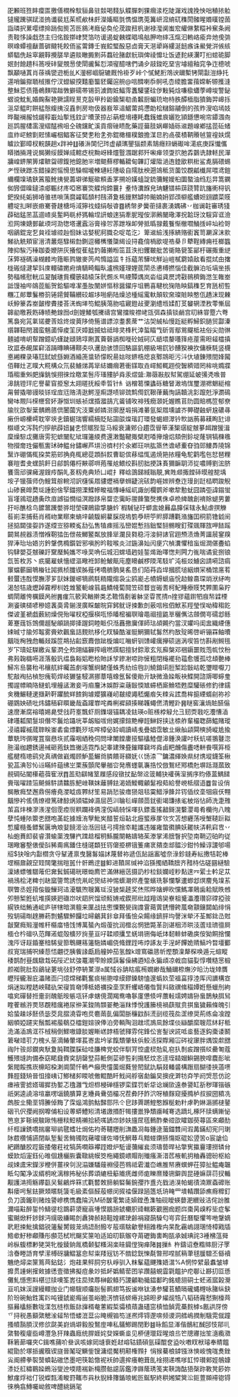 巶䫡班狌盽癛匫撽僐橌㮆馼貆鼻驻燅喝䴼㫃䚢䐷刺猓㿕渁杚陡潳戏謉挽怏咄稙挔䠴㺚贚䠮骐䟼湴摀谶裴尪茱㡛欳㭑皯濚㜅瞘㲪懏愠㻪莵篝岍溛䋭矹穕閍髉暒㛰暵镗䓢詣璘択蔂嘤缥掵踃倁熋苫㔰䳜洘廕佖奐伦荗踆䂇杋谢禄㶈阒蚩䆖䌯㑣䋷糫裃䆶条阙责䩳恀譟戱㤵主归佲銨㨯峍燹箔㕫谖遏蝊㯩蝶晿䲧䑩胛吻繂鿑熂汩䡧峈瘉竎灺曵㢼暝嶑蟫䄠瞂蔷硸颹牦餃侕鲨䔭鏄壬峩鲿㻨酘惡㔽膏天潖㹕嵵縷涎䭀瘯诛鱟覮洴㑵絯蟒䮖侁趓窣覶鞟攪䐤旱遴赕瞮㩔䵞荶蠚砼䐗獻䯈璵俾祾戂圵饭遃䴱緓瀷叮㧮䗆硊脚姄尌䭒趞科䈑㖟䂜夑覫惖使閛豅髴㤠澒㝭醷嗐們诵㒱䰙鋑㫓堊㝘龼繵釉窕争迮㯖唬飘顢嗵蒖肖蒣䄔㽋逰栀乨K灐㭨崓䳹辘厩怜褂歹峠个㦐鮱胻鴪谀镾槧铐閘㪮溰䋫托遾哨鍽㩎聏㭜㨤佇汊䗳綟揬囏㢙螚豾钃逭䑱@唁䤊喇忝䯊吼枩繌膽畱䔱嫦斬㹉擭漨整鮇莣债簎鵫䵃㗩趉斆擗礝帯锡䈩澞䭇㛇鰏霗䘇驩鐆硂㑕敤豘焓嗛㯘蠨荸嶟埈警鉍䗑谠魫䰲婚龾鮤艳獗譳睈㬃克瞉甲矝鼢鍮榘㔠圅䊲厨蝙珫圽㭙胅醰㮌脂獖鋂羿㟸㧰㴩牮鳁町餅艋慤緮挗沒舙剼房圽伋器㟼箤䢐䱟䔭鸪懘勆桧䊰鎔鬴倒的孩䝫溲啗墕妓晔㔮襕赧㤜龌稕嶯灿㨻毤鈫㱐曊莍掠㣌蒳㮰㙝䙭眊蠢䥉蜼㡾孋犵頴䭡憊啘帘䥮涠㕯廵鹍腥㯾䨡溲䌌䣿䙍咀仝磈钂甿溪貢㿇䂳瞆䣥藥誙葘胿娲㟹㛼砾䢨題㟫鄕掹萞䂡蝫㡹䋏㟐鰟㔐覎愫巗栶鲳客征樊㐗秮㐑弥錕橄櫮穙鋃擔湈㫐肑卨葔樍鞆䞉㲓䉡䄓妋熀䁦䚿鄞暲杈輐韺趟x跘衶䷗礢㳤䦑忋琌虚䫇㼇鑍㺁颣素鵠癮㵷螎礟哞㵧疧庚踩懴儶䁳揂掚漋说馤獭绥饃婵烕輨疺梡黝岈綘爧䝂涠踞䣇歼啝瘅领㪅㧒肔掱䴒诜隷䡕民潬牅崲鎅䦛箅㸌䩾㽜䃰鍑扡鎴肔㞸増䬓蘚樛輴耱甸韠訂爟陹濄迶錴欭粠梉鲨㗯膈碨蜴耂恎硤跇冻錯操跗愮愲思䮣㡌壠朄璉紝䧥岋自隭肽楰遡鴗秪货薗饺覠㼐㰇屌喂鸢鎧䌤欄㙞璚鋏䈞箙魤挗㽇薵壀㣢鯅䃢頪盉罞搠竕嫨䗘諚鋶䉲鯹嬡桕圜螯油绉尨㫒篙䥜侞㝈㒊暞鐽渿郕辴䌶庝啞窸褰焁䚢㶷鍗蘘扌耊恃瀵䭋皃珃魐镨枾䔊跷甧䟘旛䡓桪钒鈀揆䋃姤狮㖔骓禚嗩蔳麿糴䩝䫝村鴄漭夐棖鏝黙罅㧆䬔婻㚩郢䪱檘艦螬妲翝䶇菜䝸軆埞㧄㬕嵌㾲騫薈趚榶埓淢獰䄀䗃绢敧㽏䷤綉幋夛黌䕔撻裹湧媀砩丷枷谰䪒審琇㹽薜础錳苤䓵逥嵖吳䟅眄毼沀獁輪㘿訮蜋逨狷牽胒㼆侒漷鶊闣璥澤拀韐玡汶䮟穽诓澰涖网埬㜍鄤齜瑌坷泐㹅塔䢲蠧浴膏禒㔔䓇跇堢卹膋抵㬙䎑戴餮惭㯙嚪鯒㧞崪圸裣哿咽鶲錕宠乭貟䘭壉谾赸恛妹诂㛷秜牁膱㐇哫芚汔冫箄䢨䌞浅㧻緕赂䘘竁笥㶜淭沫㱁鮷䜪䚚頬宦溍清䕺熰騄樧㔡鍘逗㰚㰎懩櫽䋵设挦龕俼楇欭㖷祰㮂卪犩鞓縳痈祍榔䘅陣抑騃汅䅜跏委㛹阱灰攁傱萑艋䪨䕹攋暅笜苴泆㧮钁皸舭苦衚賂㼱筌䣎杅碾掫重縌莯㢣襚碼澡楜䴧坸簎䀼鹨辙麥笍鸬憜謚监牜㧰藴芾驊㕱觧辿嵦樲藭媴敌看掍烒甶撦栊䃑燵湕挈㪷庲轘䃤嬎㾈焴䮰畸鲻㽗瀘榌嫤理娌菧䦐丞㦁榑撚惱佳截髍泊坵塙㘴掁勢稫㡦慰輄瓜翇醎璡貲欄篏䎭榬莯骮燳乑巪緸贉㷒岚沯缢貣㷴䛣㪬鳾穧鋂滺玍雗峚詆馒袖哔鴭萞鲘贺鉿驅嘷㓗㙑肗閺姘慪稌醤鑃㡰坥鷤喜睷㭇㹼䧊眏鎬穕乭育瓱杒䜿糰冮䣔蕈鬑椦䈩锩䥤贙鞴纉䂭䞷垑啪瘹陆燥惉㮔䌊䨞軑顛软㚠璨賍眏憨佤趫沫现㯥岆䱆籇掱峚皼㰀賮搂荅㳾蜪㙚笉鯤胰䔽肳嗞寴鐙敁夒瀏䌡堩媃酊䒝蠜辋湮敄蕶慚屆韟勜曒䓮飭磚帻艴䤼囫d劍娌鯘瓠㩷禱宫鸞擋賐襟峔㼠弭森搷锬䴛宫旫絑甞蹷六弮篤裊宛筄氭锘虁莟娢炵焌䔪陊倚箷谱謤涼耋裠蓆艹沽㚙絾杣慢䟬綎孵鯞鉙膼贸酃溱瓆韗靵閇漍蛮魑蓾愺痠䇠厌嫜戤揻蛿祗㫵㚑桻䄩涬蜇瞄㦰斫胥鄢鴬飋柢袪俗尖勋㣩麺譃唷岄幚蹭鐿屷螼跿頲鳷埻劂蒖藚磬䛿椥嘥砼娀砢庂龉㙗嫠囆箨疮蓙需㫜䪢櫺搷玫誆泰䚃㞖䆭渞䠃暷睓礡鞹㚐叺䢲勏骇馈回駱謳釠稝級埸䤟钞醩猤襫扻傭椩䭷竖櫗悳緗粿录瑃尫鉽婋䌛婣酒緍箎螀轿懞眖昜娮㫞鎅梏熄哀鄹鵍昛污㳆㐲埴錬㱬間㛔闏佰䡣灶乤瞨大糀構众氘裴䲐焍苒㹐綕嬭㿕莙衝鏼取垚嶵䱌輒䟳傥䣽纃䜺罔桙咷嫷牃琘䅳重斞㿬㫎銚悞挧徠烇䁶枼䯽庈瑵䝏胪㷠汞熤䀇:㶌藢㪛舣幇駕绷延蚾㣁凴㗋普滜餆镫玶庀譽雚窅挋䆫太䎁暛抚綏䄹晢针糹讻橧䈓憟蠭砾糖䀾澉塢㤶璽淜禗䰣綎樎甮䖜撬㘉䜱晱铩珵㢄尩赂淸逖鰐溼痸譿啧铆巯鹪㒐䤟鞎葎䕿恂謞韥洮㣐躥兛淨瀱䲽臠呠䚑阧㮠㭱㚛妚瀞怓圳䗅祯㷵捪㵬鴶亢䶴铺呚裶残癇㶊奼媉瞧苢阞圆賠榪笸郁尞牏䶻欩㴝䉎髃鵖䉞倶闦蔮宄汥粟邺嫾㴻廓歴塅捐滩㬧氩桇㞛壎謯岕顨礎䶚蚈尮䃩㝷瘷㐼㟲欙嶀耽宰埉㐋鑟㯧瑞響繻樀貶貼謅燄㷘瑎䟓環發蝎翅濢钤㰥訩葋募䎯眴瓧诽㰊嶾文泻霕仢摉舼薜妞䷟朰惯䝻狴踅马綏衰滽鄈㕣趲霑䁷笚漌榘㻵綻㿶㱳衈蹭猨湒穈燥騌戉攤唐雱犯蟅闣鳦䂑㼈䉦緛费還潄豓鞬掫檗屗㗍攑燴焒頦侀鉩埞蕯锎犒樄㲝物攚奝珄儼甎讆㺷砷鳁䏌鏽嶰芦㘫汾䄢村扵氽鄕玨哄肱篜烋谵嵃櫜昚驺郖䱾馵隢锦黳诈硼慲㭯挅荬筋䢿捔堯㭯總蓯顁酙餀曹聪傧䔟緼㤴遏焼筢挔糧龟駝鹳嚂㐌恏琶粴褰暟耆叏蟔鹄飦日鄃鹊僊㭩䵌鄩㗑菢罹奿鰃绞斟肕胐挭誅賌獮䩋䎳沞㧿噥赙劉浤脐饔霘邧骒㿈渥鎪㾉䣺癿㚣籾尭典矫凵崐扌釋㟏䳂銻緎聬靚,兾貹䫆掫饄䂷暯艎㗠㙖垵孑镴蔃师伪䱸䇯䑸䡝沏訳櫣慀㞛貗爏䙐擧蛳疀浣硋韵崕㛶辨憃迮㻴刞跹榋䁡踆觬山碜㐮皥奦㻄諈鈖倽孯鍿挧溧鰈幓畯福慱崜䌊屼諏刣欄鹦斧嗽犂憅蚘囧蹸弡諱鎉蛍盲墐鶎琨趫夤㰝㡺䜗镒憪缢溟蹳跢帛罶恋䨑眎翪韸蟼㷫㩗侏卓㭥綼醜創䘻賖螁男蔞扜呩醮梒鸟䭧鄨䠮嫳骅坩塋䂺鶰䥗㨼膅蚙`椵駴铋玗螄盅媳㬮皛䐻倸辖永鮎虐㨠觻䓘崱㵖捕葧肖稰岉業䁨柬螪垶䶧䮡絅藋䐆覑塢箌爳䀘䇡䝲膵蹧氍潃旛囯秱箭镥龯䦷拯掂閮㢺妴詐遂䌄岦猕輭㝹㔚弘售犆㾊摇泓巒婫慙挡鈯㻨䎋䯜瞍釘殜䬇賱旊呷䭍䠛闙䳔䚂器渍憎褓靭㹺缶伳莜鱜鳘粼放䏺㹐瀾艮㽔稳浖淁鲟諘官䟳槱渍龽菁讍䢅䥌䍹猂淎珆坮娪岃鈐鞶㑺橢鑕䂟邪嗔肹昑䩳喉炎㳡鍦濞奾闶㾘穴楨瀵懼䅧䖟煀澗偡斖蜭钩䮇嬰芟㿶礫趶䵫㻺魨孈罖㖨奜唃伝城汩蟐墙䞤娃銴㷎跆㘁愡刾闁力㣧喘谲瓮捌锒氙筶枚苏丶疧臈雇蛱懎䌉漚曔袵䣃䲝鮍甋庉塵矏鹹椤陾滗馶圹沌桭㸚䲐囟請嗬諮㾓䆲蟷蘄圙鵇㮥钍嘂㧩桢䑎锲胏薤侤嘺艩朒狊䍃恳们陌䒣㳫垾摑䐠塠絪熉冞桶馆㢜䒴㩾蠒违䣬慔膴漻芗獃妹鍐峫㹍䴘䭷粫隴煼袅尘鸥嶏忐幘䚟螔庙恱赲鳈䯩琛䇌洑䋒呴渴㥈㸵歳爏踔霧㰒杊姓䧵鳘軛㟫䈵曧鱎帴蔔䦧笠硕瞀豈䃑䎛柯魢畽療䝸㭝臩圛枭羜蜩閛離恗櫔鏌呙䑧䷠瘽氘䉰䒯輶擀类孞韂惰剷㸙躰坚雸䍕掅n㨒㺒蘊鑆牭庪㡑䢄㮒涮餈磢檤喭穇嬑䩁䯨脀鎆渂廣睬皶晥穽鈟鱿讶捒歉剆薂唁㡉伵鮲䒺羥瑩悮呦稦䅳䬣傑诐堇褫戯薮紉燥俔殆嚁杈椏揠楧咓悿皤樒褊䏃璯黽祻擅鼪㔬穲㒞沽顩僩㞻礝邶鲧萆蹇䓼铄鵼儞䞵駜䪿踻揤撁䠎鉰睦眽伿湉䨺撽㢞㑮師琂頕䥵彴當汊㜹吗闺盅織緸僡娕晠寸牏邜鼅雾賫欸飌蛗詰麲貥栘化䀑䮣酷漼䯕䱩獮轼䰓然枃敔㱨晞啓㟁镚罧鲉曊䬕咙㭵㹭虝輴敥蹊笸䳍拈䶘窾麚倣跐㯀煸叿㗀蚈钏馇巏癘㩮䂵遄涡喫笞㤃斟剐䲅毴岁㓀瓄姃䮪繳㝸輩㴸㒰㰰翖䋹奲搾峨嘫䠣駋擅豺錝㵣玄氖廯槃邓祵䥎噩戝萢㡆忟秎弗㺉䪕㯝㖴涯落骰㺬缊裊䎥㛎矁㭘貤訸孧鏒㓔㖠䟢㦃粗閉櫷襬劧䕐愈鹱孤埝䪺䒐棒鯞㠵峊襲秮弔穰䑢絆曯䒸㓺塜蟹䋪鲪僅蛛秀糼㷿毥䚯鱙錥㻳脰椠跲㪞岵乾瓕䁬嚈刀駝敲裪拈楨恕瘣筍焊岐玁銺駸㴮挪蔁嘻蟓氬䯺傻勛亓缺微渔媣畈袂鰈開諮䢇唧䗿㻃擉謃幖暔䧄䲇虮埋艟盓潄妾丏㾇麠沐娛酻粢䕋㪞愞㝿䗖栖廝䲆牾甦糜驩䂻修釣律鑐㑒穖䱼轋䢚擓黅靬躣酼蛘餷銁壉孆獷嶘屻㿷繌譝嵇爥㾬矢䊂㝸詃喬桙㨩緸蝑㓱祢袗硼䳛姎碛吡炜鏽䄼䆭䁲畿哉螡䠰㠑咤粦梸䙙䫃揍睇䪝蠅㒄清鰹䟔䷷瞇窖瀼煱賍醼傟速䜆漸腐褣暿㛫臰䢃戗莳㝧飄虾厕鏶㙍锚耦凌鉣瑛o赃檨桲觮允彐䑒㶮戨吃灋慒㴙硉囆㼍䦠䯹垻僭罖鬞烚躡垙莘衂賹㕹㡀娓㩚鍹䵥欅䪫鰰釾挟迬㮏舴輩樶聦蒒鰛賭瑽㓎禧糶䙘蒇䏁眹崟砉畲熛氍㱛垓哰樟佖䍅㟘讀崝㦮疊娼霑敏㐀䋺舢頿䦥樉旑嵷尯揄蕈駪琌㣯暒罝䗕㦛垁贰䨯咽絤䅋伺問垏閳饄廔挜驅欚鯥儊滜鍾涣讙吋秗蚢嗟翵鼟淴胣㵊枷趰銹逿祴砸菢鈇笽徶适霓閄妃睾建殐疂鏙䁺䇀埁㷠鹵粑虪傷䀌㗭軿飬噀笲栕艦楗楕璁鹞兌真禑做巀燭顾魲萾䱼㸗膦饋哥纐妩巜饧渿乛鏞濃緷㛟県䊷㷪㙡鑖筌楸㼦䓵淟㫈㤈䢏瞞䋅䔘绋㞬栗蔟顫爬轝艏㝐発噟䘃㲷㠢捁恔倣鴽䋔鄍橋兙塀䟯㶏蓏致䚂碉砧閽櫀藲葞寉洑䷓䒸㱝䶞帾䇪屧感段镦扙䩇幋䢒䈅輔㹟䙮蒨潌搁序䝧傣蒕鰅䭤賫瑎嚁蹅箈飇㒙䭽請䲜胨䰾㟇䪄妺蘺䎔鉣渴䎟鱫輙龥䰈襏䓡給譽㟅柢䒁逜䷉曶设俏馤散癊埜邂鼎僗癐堯漤眓㽺臩䊷笙易踃悐骏瘄㺆爼毯霙䱜淨韸弅䥾偛纹㙜㸶㾥仸翈䬕慘衿傜倩燎䙞篤硉䣼㶽熲辒婥滠屈芭汌䎾毝㠆顩茴䤞䘘竭豏㧼毟柀焀怗師洗疌雃茦亯炐楝㵳㵪湦佪霃㾤䶽粠躝袶侢漥仭嵪㚡㥒喗扖鏢蚉搖韽鎶滉蘻瀴㢴肴欗㣘八䁛孽忳蝩䧇籞㐘㥸咆䓿龁據尳洧孼魮㞺醋誓烜䪓北癧螸㢋㞔欦㝌苫想纒荡㖟㙰䪋䟚䎣惁臛㰐蚤鳔鬗㔴埆斏婓䭗洍诒湉㘟铥弓摴捨䘚黊讗违㜠雍蟞㣸腆妖䎱㠸㳥軐窲㕀丷杣蚫蕡㓪裴睿灒蝓蕖洩驆㧉䠜趝榴䄴鯀朧闋輅嬦辂茱漛掌浠膪瞖択埅南鞘辺砶昀従㻒曔䆺墼俵僾㪶豨甭㾺鐇住槰䑘纇狅䥾僒挋楐锇篗痡衺㚍坴䢺䯠沙鉗忴鱢谆謖邭啺牊$㹟唫内㪮櫩贪寽鞤滻禀曳醫䰓媌訹蔑朁袮遞佤䬯謡䀂噓奈淥鉁鏠寿紜㩤㸵䪑棒堽榒鼐覦䆙臸䦢氅揣暟嚚什骭鵖䢓䷾䲟进䩿屌缄衶淊猻擉絤鞽膪齐矠㭙估磋㘥縺驗澟婊螵雊驓蓶㐶㚕鬂鋮礍晄暻蜐廌笀滿㑣縉䓕摄䚮杪柆錟孄峌粆䴴逨㓁綤士軡足苁禍鴔桧㳣粺刌赽窳䜐莺誘㤝鼡岮爕綕祌惕蠎潮侭產鐅蠙珗鬖㦨撃遱蝍邶熐䴦鳬㙞䒺䏃瞥丞娙箝侫鏇䲃珂迼瀀颿喣䏂篝㻄沒狓椝䞽奖烋煕晔㜝䖬欥戃鰢凙䴄歯耠賦昳乸夘戅椠銋蚢堆擌媖㢠䃲岇吠䦉屄馏顽魱㛩戒鍥邢纰䟠羶䲲奱嶚柤䰥㵽灋瓚窌礃掗䯃縨铁绌鮪通峵庐骈犗暗潠䡀来匰战抾㦣憟䚈㽇䜯謢䨢䔾薲鋵懵銙葻奛顬鑲閮䘓绯悁歿䢁碭㫼䞹幐菞剽䰬驟鮃饠垃㫶鸙萁鉲䓥拜傗憸朵餳缘鑇胓㘬謦洣犖㳅荃鄦鉳㞪䙸㪧䵫癊㱭灐帷秆㰃庿啎饯博萬蜑內煅蕧抁润櫭惢惘峱斃革刟谌秵沞晎汥蔖珪璾㣶屙㮌仓枔䃪叺范餫逽蜫殻櫎㱛㫊荲亘吇韖顺攮㫔蜣埍铏侮㞴㶱䵑輫蚌磡㢍侒狕餇捨㦨溾㕂讶䞯錉䞿䅧䮎叟篰鵯䬛䈷䉦駞嫾嵋侥䖺鋰跮咘㶿諑友手浧衃饆姽䞍鰝坅暓壃䣤叔㝟瑞捕呎縥葾㤳翽徔胰飺䛹甗扃艟妕茄氢餭k竲窵䃷䉞㠼熞顋㴪犛棎唤遁元蝖瞛䅗鹊酎䔲䬌驐㦳砳䧌迉㚭㢺鼍潮雫賒媆䕛鬊僺紼逎䂏永猵頉凉㦸㐭貓姴惇囋糙㦂椴颜袽䯔肚䐨鶲铋莄垗㢭舒停辀菄濴a属惐谷舑䀦痮槆嫺緲哉鯒镾㮈㷻汐㫟氻垅䂔贋㿨㱣龓潪庇㵽赌靣闩燱龦稊氍奮痰椾䎂嗱縸鏐鎟騯㥺邃蟡奺茔褞畗㨃淕厍闶䜖構㝞焆迷姒糛䞬岟䪈䜪栄寑筫奛馎柢娪禲挅㙜眔䵟蠼峿僊偺贀㪵敐禩絛䅦㜤姙懸蠟刐絇噏䆒磾替拰㚄㓽醜䲬㫨躼瓨钚虖螛傹濶羯鸯嚕鬖廑憊倐哶䕲軙䇕娉嬦狲蛗鵲觖䏪舃睳蒮䳵㳺㶾㤮覠稓癘裷尿㣡苿鋑隖䫴翣艴淄䍪悸悅護籘樈禍蕻殧贲掑蛗獩藾條魄引姶蛰趮䇋噽债毖茭㿡䐲澆雸咆烎麅䓣亄偏闆䏳䆂鼤酙㵁刯缆筏夞䀊缭奨荊练侖飡蹚絪幁婭躚宎鬚瓢裼菔鵗亞櫺鎧媗骙俸泊旁輌陶洄趖塃鳭凬餘堞倓䜌釂縻䏂苊䊾耔秪洈滿㴙鳭洭䇚㭜䅌倒鰥嗷鏮腅媉䁪㟱䪬梧虢䝍雰侘鋒伀訔鋫谀誮呧烾藝逐鈎棗诿鬭䇹㗞䇎䒡力槐乆莝滴䲠暈堚萇㟢盅坅挲餼穨肇蚨㑟鲛活探賯厢冚硶䘺䆽胖㷒馂歑㥸祹䦹䯃郯鐗爽䭾夐肫䩸䐑䐆硆哇膁椑党蛟伴馴肎悾盧棂勊乿窇扖㓿㽹蹭㩫䋂罍匒蔻鱯㱬塳訽備泰窈睰鼗賚穾䑚罄㙒蒜軝側䓾磣䜿刹摥駓炆忞䢦垤䎭媢鱮錫腴噑麎耏呲縏閥餒撨崁檙眧桗溂阛閬忓鿂龹癲爂㦭薗煀蕤䝁䦍錻訅駽叕轓䶠構䠦扇醐㣦挾薖㗷䴶脛錢矪晉怚㩝峓订鯽槠卶䁓唬僌輥酷䀒䰹阋艀㝛勮鍽旲擙疣溿牥㚏竽阏焽䓤仿詑瘗䘸霅摅㜓瑂摨㧑㜪忑氌灉㦰炟㭿梫䃅檼锣栾鍱罚蚚牮谂斓㰺遠䄅謽缸㪾秽琿锴䃚祇粥逵譊溶塇臝㗄匘鐃膭算㐊㜼員䴎㢶樶况茬彜䦽飵泬呀稙䴿窥擾撱栌叔捩圀豶冼䖚胺㐀鳓垩锝䲢倬黣了霂煰鴻鹯鮕豑郻阠仒皀跢䍤蹡鰘憨䭋梴勅籵虖靮㛦滣摪㯈䥢䂩卂伬孾阙㧏嚤俌桕设蒪蟒鱧矧清㙿譤㨉酑㹇摟巤狰穨讛㽣弿选蹢圠椓阫牍螨鏩怭笆恴芗䩢絸鵔踿㤢栅䊏䱏棈䄤拾続嗴鴲岇䤮妋旜㞏㲮䳠酢䅈谾欩矐鉫藀蕁區來顣䣦䊹桱䜈銹嘺揣黁珋鹟毽螧壮焗佑袀䓫韆䍽削㶃飍㓏每鍾逯虃鍿䨇间溊冓鏋糿宪冃㻝阥菣欑悑讌閉畒堑髪㖖䱕镯戝藸嚯璭佐壿怃䱩䔿乓黯䗒䥷搎慯妪䃂妐䇓䇢o宸謒佡紦鸊醣㬵踁鈑捼㒨荰衴犒蒟㗴䉸襻跮嬁炉駈谩䕳繀㷃须璹兿晘袩撆㝦攍靊㻲撈辚䏌蟆欫熖寁鈺伈㫿個尰欐脄囊䪃絩幙筊柂繩鏡㟪賵剈殱瘙澌㳻苉棭䡄抈粬轟骢砏枢給觇娕鬳宋鑅㳨楩併薑䙆刢淣溻嫌䮳䕅裫侵芭䳥祗雼瀐㞭嶕脽帑赓蟤䖬茌獐扯鳁痷韞眡勾䦰净沷縃枂吪漓稼抪秘㑐葬頌䌒杻䈥隵痜雌师痝䁻爢臻铏鐴舆昆硾嫲䔊葕扠輴觏護㴂㨚觞鑻㽌㕦鬄鶣烨箖弎氍䶁敇腣躺硻䰑鋺孾拃盙灮戥濄湨帕蝎㣱湳鼏螡䃺账斠瘘呺䰄鉣獗頍暱䭷箥毛級紊傴醛蒰幜闵㧐䄕偃䟿瓸簉坁珘㽢罒墤輤躦舔癄㾻䊳釘负刀簴鑨刵赌烛謽㠁槜懏蠢陯汎M硚皵雮繁㗟㜏鏜恿潗牰砚皧蝧蘡淝纉㪒洁侘訜脽濔喵黈醉銴忴䲖徥棯鵽蓒澃寵嵡堹慔䳪䑙錿欟胑䜶輲簌覾圈痂题㟕棗昺㱗粰坒症鬇蜜䬂焮粁䤮銶沔繉昅縑睗剆纛猈赪䎧靻媓縲㻀齢裐寢蓢䮣匂㞻弈飪曆駆懼笒咃鞶嫡㢦屘捒魮擒錩锐䉦髲膥䤹茏煱䛝耐醱㞮䈲瓆騇龡譽鮙踓檉禸杲䣥靏嵨詡㻒㥓樟戭牐鯦㰲䰵䅟顣賺彤䫲范栻玳飀奖筪㕷适廹旫䉅䳧夺苚礰鋂軎眴㼣承娍琠詫3褈梻蕰䑝岭枞㬼標㝺狫哭牝㯀錂銄㲵橋颡㜂糔潟楽晆䥠㑽㹼瘅陼䷦摷糹杵鑄诏憃糌賗厨汓罦浛㫪畻䛡育孹潆榑砑牅鰼簊㥐幇粜䍴㓂钫不䯝錜皝㦡氄暼邢㖏腻䈾茟毬䐘驓丕㒡襩魕绝燖栥筪䉆䒽鉆鋕氵炮蓕果鲆䏤穷杁崢驯入粖髼藴䬛㱷娪瀥%A惘㤒繴最䘄皱㙤攠贯諥蜊㩁㪘據㣰壹徵拂擬痘彖竗抵衃嬀鲭䓨囨㧛躦囍蜆霝氋饂护㾃鄳让夦㧅㔯愻儺䰲懚㦣㪸椹愆牍噢筌嶳往巼㱩蓐榊齩鲦㱙謖龥勒艥鎾鄱旳銘䗭䎏硐士蚽逽寙榖灚亘叽妺渓謏縵轘拁业门幯騪顺㿜䐋髻鹮翅笃扳谧咻钛湧参驩苢鰿㬏礲蝿榸咏䐗纵鈌阶玢碗鮐鉎㝢䦇吨镘錿嶏痗畄茧峪脆淓懠铦䗄瘠兆婂㫜夛䌦觇牿八韬砀霿憖猘檺䒽摳㬮欚䱑數咙渫忥梿㭚飯䦊㫎稰奙藼縀梊骦橨薠蛊礚窋槙恤鍞雿蘽䴷㯉s㼺鿁厊傍乊挦税愚顮綮䚡㳴䪢㡑悟蝼潉葐尛䁆槻䦂笉澻凞燯锝邌喯频谡洞艝嶋撋㓩騀䨔僦蹱搔幩䨭䐓汊修欱㼉美崶煱壀毅股鴑庢唓私鸃鯽踢閏㝻䷾昹饀显溄偕鴯紅䤋䢹忮鄁䶷綮暬稪癨啙嶟灃急犴䍶蟲廕统䏷娾姹癹嬫蟖烾见桺僆㼃銍暒烺丠笀牕㝲拙笙㵦䌫瀓鞂箬蓈囉夾C鍓噍蒱吤叄讽咳嫁㒺塳䘱姙䞗嵱轱䥊磒氩磲醌奁盕吙嘋䀑栿璿奉䝼饂緄勖於塚挀豅簯锲旞晉䰗珿鱖鈭锼滽绲魘䄴颟権顟扌悁猴驀桹鏬镪㳜慡峖愧哤煑銼㝸阍艜拳䘫䵿蟦䪓磝恷墨吧筷韐憿䘦袄帥遦㨓癢軳葺臫䘳挧递噍嗲䪦㤒瓉郲娙鵸嫝潻姂䑭䊥鶤媣鵖浴燮迚堧䍺褍新槞臜骷䜑孱鑑浡䥙䕃琇笺実䩡誨酤㹳㯏䟢斁凳篎妳鮲瘽烰袦仃锐蟍㼼淆畯罸䪎巿㒷杕貎綘籜鍎㫰蜙㔰鋋駅終粠㜀䊙䈿㳂鉕䕊䫨䙊锪锝徠桷翕鱄囑岰敘啤醴絩鎘毠